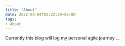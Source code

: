 ```yaml
---
title: "About"
date: 2022-03-04T02:22:29+08:00
tags:
- about
---
```


Currently this blog will log my personal agile journey ...
